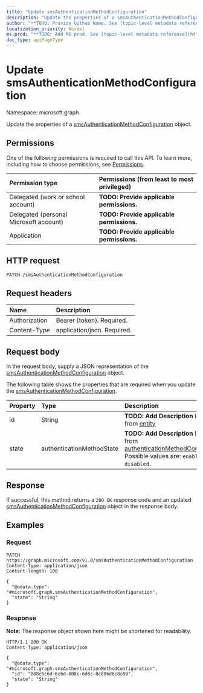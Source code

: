 ```yaml
---
title: "Update smsAuthenticationMethodConfiguration"
description: "Update the properties of a smsAuthenticationMethodConfiguration object."
author: "**TODO: Provide Github Name. See [topic-level metadata reference](https://msgo.azurewebsites.net/add/document/guidelines/metadata.html#topic-level-metadata)**"
localization_priority: Normal
ms.prod: "**TODO: Add MS prod. See [topic-level metadata reference](https://msgo.azurewebsites.net/add/document/guidelines/metadata.html#topic-level-metadata)**"
doc_type: apiPageType
---
```


# Update smsAuthenticationMethodConfiguration
Namespace: microsoft.graph



Update the properties of a [smsAuthenticationMethodConfiguration](../resources/smsauthenticationmethodconfiguration.md) object.

## Permissions
One of the following permissions is required to call this API. To learn more, including how to choose permissions, see [Permissions](/graph/permissions-reference).

|Permission type|Permissions (from least to most privileged)|
|:---|:---|
|Delegated (work or school account)|**TODO: Provide applicable permissions.**|
|Delegated (personal Microsoft account)|**TODO: Provide applicable permissions.**|
|Application|**TODO: Provide applicable permissions.**|

## HTTP request

<!-- {
  "blockType": "ignored"
}
-->
``` http
PATCH /smsAuthenticationMethodConfiguration
```

## Request headers
|Name|Description|
|:---|:---|
|Authorization|Bearer {token}. Required.|
|Content-Type|application/json. Required.|

## Request body
In the request body, supply a JSON representation of the [smsAuthenticationMethodConfiguration](../resources/smsauthenticationmethodconfiguration.md) object.

The following table shows the properties that are required when you update the [smsAuthenticationMethodConfiguration](../resources/smsauthenticationmethodconfiguration.md).

|Property|Type|Description|
|:---|:---|:---|
|id|String|**TODO: Add Description** Inherited from [entity](../resources/entity.md)|
|state|authenticationMethodState|**TODO: Add Description** Inherited from [authenticationMethodConfiguration](../resources/authenticationmethodconfiguration.md). Possible values are: `enabled`, `disabled`.|



## Response

If successful, this method returns a `200 OK` response code and an updated [smsAuthenticationMethodConfiguration](../resources/smsauthenticationmethodconfiguration.md) object in the response body.

## Examples

### Request
<!-- {
  "blockType": "request",
  "name": "update_smsauthenticationmethodconfiguration"
}
-->
``` http
PATCH https://graph.microsoft.com/v1.0/smsAuthenticationMethodConfiguration
Content-Type: application/json
Content-length: 100

{
  "@odata.type": "#microsoft.graph.smsAuthenticationMethodConfiguration",
  "state": "String"
}
```


### Response
**Note:** The response object shown here might be shortened for readability.
<!-- {
  "blockType": "response",
  "truncated": true
}
-->
``` http
HTTP/1.1 200 OK
Content-Type: application/json

{
  "@odata.type": "#microsoft.graph.smsAuthenticationMethodConfiguration",
  "id": "808c6c6d-6c6d-808c-6d6c-8c806d6c8c80",
  "state": "String"
}
```

